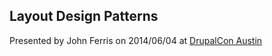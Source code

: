 ## Layout Design Patterns

Presented by John Ferris on 2014/06/04 at [DrupalCon Austin](https://austin2014.drupal.org/node/2958)
